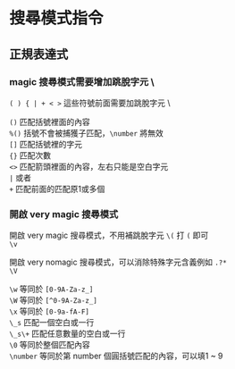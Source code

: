 # 搜尋模式指令

## 正規表達式

### magic 搜尋模式需要增加跳脫字元 \

`( ) { | + < >` 這些符號前面需要加跳脫字元 \

`()` 匹配括號裡面的內容  
`%()` 括號不會被捕獲子匹配，`\number` 將無效  
`[]` 匹配括號裡的字元  
`{}` 匹配次數  
`<>` 匹配箭頭裡面的內容，左右只能是空白字元  
`|` 或者  
`+` 匹配前面的匹配原1或多個

### 開啟 very magic 搜尋模式

開啟 very magic 搜尋模式，不用補跳脫字元 `\(` 打 `(` 即可  
`\v`

開啟 very nomagic 搜尋模式，可以消除特殊字元含義例如 `.?*`  
`\V`

`\w` 等同於 `[0-9A-Za-z_]`  
`\W` 等同於 `[^0-9A-Za-z_]`  
`\x` 等同於 `[0-9a-fA-F]`  
`\_s` 匹配一個空白或一行  
`\_s\+` 匹配任意數量的空白或一行  
`\0` 等同於整個匹配內容  
`\number` 等同於第 number 個圓括號匹配的內容，可以填1 ~ 9

